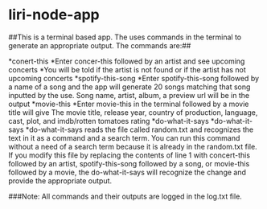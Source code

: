 # liri-node-app

##This is a terminal based app. The uses commands in the terminal to generate an appropriate output. The commands are:##

*conert-this
  *Enter concer-this followed by an artist and see upcoming concerts
  *You will be told if the artist is not found or if the artist has not upcoming concerts
*spotify-this-song
  *Enter spotify-this-song followed by a name of a song and the app will generate 20 songs matching that song inputted by the use. Song name, artist, album, a preview url will be in the output
*movie-this
  *Enter movie-this in the terminal followed by a movie title will give The movie title, release year, country of production, language, cast, plot, and imdb/rotten tomatoes rating
*do-what-it-says
  *do-what-it-says
    *do-what-it-says reads the file called random.txt and recognizes the text in it as a command and a search term. You can run this command without a need of a search term because it is already in the random.txt file. If you modify this file by replacing the contents of line 1 with concert-this followed by an artist, spotify-this-song followed by a song, or movie-this followed by a movie, the do-what-it-says will recognize the change and provide the appropriate output.
    
 ###Note: All commands and their outputs are logged in the log.txt file.

